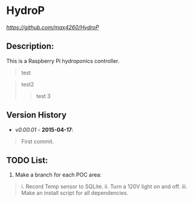 HydroP
=========
*https://github.com/max4260/HydroP*

## Description:
This is a Raspberry Pi hydroponics controller.
>test

>test2
>>test 3

## Version History
* _v0.00.01_ - **2015-04-17**:
>First commit.



## TODO List:
1. Make a branch for each POC area:
>i. Record Temp sensor to SQLite.
>ii. Turn a 120V light on and off.
>iii. Make an install script for all dependencies.

